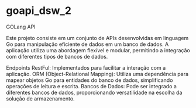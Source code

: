 # goapi_dsw_2
GOLang API

Este projeto consiste em um conjunto de APIs desenvolvidas em linguagem Go para manipulação eficiente de dados em um banco de dados. A aplicação utiliza uma abordagem flexível e modular, permitindo a integração com diferentes tipos de bancos de dados.

Endpoints RestFul: Implementados para facilitar a interação com a aplicação.
ORM (Object-Relational Mapping): Utiliza uma dependência para mapear objetos Go para entidades do banco de dados, simplificando operações de leitura e escrita.
Bancos de Dados: Pode ser integrado a diferentes bancos de dados, proporcionando versatilidade na escolha da solução de armazenamento.
